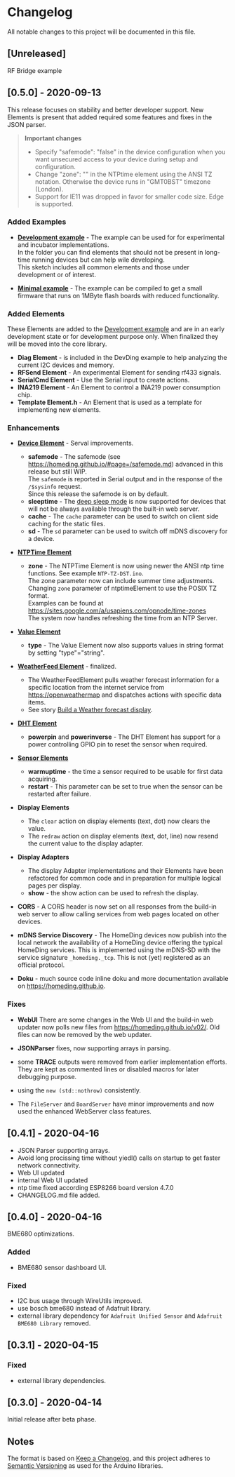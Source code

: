 # Changelog

All notable changes to this project will be documented in this file.

## [Unreleased]

RF Bridge example

## [0.5.0] - 2020-09-13 

This release focuses on stability and better developer support. New Elements is present that added required some features and fixes in the JSON parser. 


> **Important changes**
> * Specify "safemode": "false" in the device configuration when you want unsecured access to your device during setup and configuration.
> * Change "zone": "<your timezone>" in the NTPtime element using the ANSI TZ notation. Otherwise the device runs in "GMT0BST" timezone (London).
> * Support for IE11 was dropped in favor for smaller code size. Edge is supported. 


### Added Examples

* **[Development example](https://homeding.github.io/#page=/examples/develop.md)** - The example can be used for for experimental and incubator implementations.<br />
  In the folder you can find elements that should not be present in long-time running devices but can help wile developing.<br />
  This sketch includes all common elements and those under development or of interest.

* **[Minimal example](https://homeding.github.io/#page=/examples/minimal.md)** - The example can be compiled to get a small firmware that runs on 1MByte flash boards with reduced functionality.


### Added Elements

These Elements are added to the [Development example](https://homeding.github.io/#page=/examples/develop.md) and are in an early development state or for development purpose only. When finalized they will be moved into the core library.

* **Diag Element** - is included in the DevDing example to help analyzing the current I2C devices and memory.
* **RFSend Element** - An experimental Element for sending rf433 signals.
* **SerialCmd Element** - Use the Serial input to create actions.
* **INA219 Element** - An Element to control a INA219 power consumption chip.
* **Template Element.h** - An Element that is used as a template for implementing new elements.


### Enhancements

* **[Device Element](https://homeding.github.io/#page=/elements/device.md)** - Serval improvements.
    * **safemode** - The safemode (see <https://homeding.github.io/#page=/safemode.md>) advanced in this release but still WIP.<br/>
    The `safemode` is reported in Serial output and in the response of the `/$sysinfo` request.<br/>
    Since this release the safemode is on by default.
    * **sleeptime** - The [deep sleep mode](https://homeding.github.io/#page=/boards/deepsleep.md)
    is now supported for devices that will not be always available through the built-in web server. 
    * **cache** - The `cache` parameter can be used to switch on client side caching for the static files.
    * **sd** - The `sd` parameter can be used to switch off mDNS discovery for a device.

* **[NTPTime Element](https://homeding.github.io/#page=/elements/ntptime.md)**
    * **zone** - The NTPTime Element is now using newer the ANSI ntp time functions. See example `NTP-TZ-DST.ino`.<br/>
      The zone parameter now can include summer time adjustments.<br/>
      Changing `zone` parameter of ntptimeElement to use the POSIX TZ format.<br/> 
      Examples can be found at https://sites.google.com/a/usapiens.com/opnode/time-zones<br/>
      The system now handles refreshing the time from an NTP Server.

* **[Value Element](https://homeding.github.io/#page=/elements/value.md)**
    * **type** - The Value Element now also supports values in string format by setting "type"="string".

* **[WeatherFeed Element](https://homeding.github.io/#page=/elements/weatherfeed.md)** - finalized.
    * The WeatherFeedElement pulls weather forecast information for a specific location from 
    the internet service from <https://openweathermap> and dispatches actions with specific data items.
    * See story [Build a Weather forecast display](https://homeding.github.io/#page=/stories/story-weatherdisplay.md).

* **[DHT Element](https://homeding.github.io/#page=/elements/dht.md)**
    * **powerpin** and **powerinverse** - The DHT Element has support for a power controlling GPIO pin to reset the sensor when required.

* **[Sensor Elements](https://homeding.github.io/#page=/elements/sensors.md)**
    * **warmuptime** - the time a sensor required to be usable for first data acquiring.
    * **restart** - This parameter can be set to true when the sensor can be restarted after failure.

* **Display Elements**
    * The `clear` action on display elements (text, dot) now clears the value. 
    * The `redraw` action on display elements (text, dot, line) now resend the current value to the display adapter. 

* **Display Adapters**
    * The display Adapter implementations and their Elements have been refactored for common code and in preparation for multiple logical pages per display.
    * **show** -  the show action can be used to refresh the display.

* **CORS** - A CORS header is now set on all responses from the build-in web server to allow calling services from web pages located on other devices.

* **mDNS Service Discovery** - The HomeDing devices now publish into the local network the availability of a HomeDing device offering the typical HomeDing services. This is implemented using the mDNS-SD with the service signature `_homeding._tcp`. This is not (yet) registered as an official protocol.

* **Doku** - much source code inline doku and more documentation available on <https://homeding.github.io>.


### Fixes

* **WebUI** There are some changes in the Web UI and the build-in web updater now polls new files from <https://homeding.github.io/v02/>. Old files can now be removed by the web updater.
 
* **JSONParser** fixes, now supporting arrays in parsing.

* some **TRACE** outputs were removed from earlier implementation efforts. They are kept as commented lines or disabled macros for later debugging purpose.

* using the `new (std::nothrow)` consistently.

* The `FileServer` and `BoardServer` have minor improvements and now used the enhanced WebServer class features. 



## [0.4.1] - 2020-04-16

* JSON Parser supporting arrays.
* Avoid long procissing time without yiedl() calls on startup to get faster network connectivity. 
* Web UI updated
* internal Web UI updated
* ntp time fixed according ESP8266 board version 4.7.0
* CHANGELOG.md file added.  


## [0.4.0] - 2020-04-16

BME680 optimizations.

### Added

* BME680 sensor dashboard UI.

### Fixed

* I2C bus usage through WireUtils improved.
* use bosch bme680 instead of Adafruit library.
* external library dependency for `Adafruit Unified Sensor` and `Adafruit BME680 Library` removed.


## [0.3.1] - 2020-04-15

### Fixed

* external library dependencies.


## [0.3.0] - 2020-04-14

Initial release after beta phase.


## Notes

The format is based on [Keep a Changelog](https://keepachangelog.com/en/1.0.0/),
and this project adheres to [Semantic Versioning](https://semver.org/spec/v2.0.0.html) as used for the Arduino libraries.

